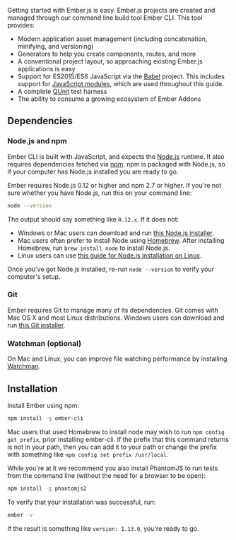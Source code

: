Getting started with Ember.js is easy. Ember.js projects are created and managed
through our command line build tool Ember CLI.
This tool provides:

* Modern application asset management (including concatenation, minifying, and versioning)
* Generators to help you create components, routes, and more
* A conventional project layout, so approaching existing Ember.js applications is easy
* Support for ES2015/ES6 JavaScript via the [Babel](http://babeljs.io/docs/learn-es2015/)
  project. This includes support for [JavaScript modules](http://exploringjs.com/es6/ch_modules.html), which are used
  throughout this guide.
* A complete [QUnit](https://qunitjs.com/) test harness
* The ability to consume a growing ecosystem of Ember Addons

## Dependencies

### Node.js and npm

Ember CLI is built with JavaScript, and expects the [Node.js](https://nodejs.org/)
runtime. It also requires dependencies fetched via [npm](https://www.npmjs.com/). npm is packaged with Node.js, so if your computer has Node.js
installed you are ready to go.

Ember requires Node.js 0.12 or higher and npm 2.7 or higher.
If you're not sure whether you have Node.js, run this on your
command line:

```bash
node --version
```

The output should say something like `0.12.x`. If it does not:

* Windows or Mac users can download and run [this Node.js installer](http://nodejs.org/download/).
* Mac users often prefer to install Node using [Homebrew](http://brew.sh/). After
installing Homebrew, run `brew install node` to install Node.js.
* Linux users can use [this guide for Node.js installation on Linux](https://github.com/joyent/node/wiki/Installing-Node.js-via-package-manager).

Once you've got Node.js installed, re-run `node --version` to verify your
computer's setup.

### Git

Ember requires Git to manage many of its dependencies. Git comes with Mac OS
X and most Linux distributions. Windows users can
download and run [this Git installer](http://git-scm.com/download/win).

### Watchman (optional)

On Mac and Linux, you can improve file watching performance by installing [Watchman](https://facebook.github.io/watchman/docs/install.html).

## Installation

Install Ember using npm:

```bash
npm install -g ember-cli
```

Mac users that used Homebrew to install node may wish to run `npm config get prefix`, prior installing ember-cli. If the prefix that this command returns is not in your path, then you can add it to your path or change the prefix with something like `npm config set prefix /usr/local`.
 
While you're at it we recommend you also install PhantomJS to run tests from
the command line (without the need for a browser to be open):

```bash
npm install -g phantomjs2
```

To verify that your installation was successful, run:

```bash
ember -v
```

If the result is something like `version: 1.13.0`, you're ready to go.
